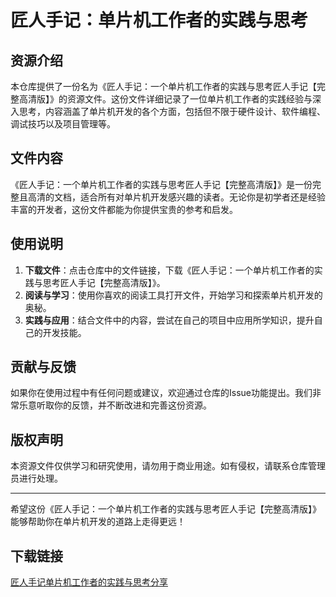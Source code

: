 # 匠人手记：单片机工作者的实践与思考

## 资源介绍

本仓库提供了一份名为《匠人手记：一个单片机工作者的实践与思考匠人手记【完整高清版】》的资源文件。这份文件详细记录了一位单片机工作者的实践经验与深入思考，内容涵盖了单片机开发的各个方面，包括但不限于硬件设计、软件编程、调试技巧以及项目管理等。

## 文件内容

《匠人手记：一个单片机工作者的实践与思考匠人手记【完整高清版】》是一份完整且高清的文档，适合所有对单片机开发感兴趣的读者。无论你是初学者还是经验丰富的开发者，这份文件都能为你提供宝贵的参考和启发。

## 使用说明

1. **下载文件**：点击仓库中的文件链接，下载《匠人手记：一个单片机工作者的实践与思考匠人手记【完整高清版】》。
2. **阅读与学习**：使用你喜欢的阅读工具打开文件，开始学习和探索单片机开发的奥秘。
3. **实践与应用**：结合文件中的内容，尝试在自己的项目中应用所学知识，提升自己的开发技能。

## 贡献与反馈

如果你在使用过程中有任何问题或建议，欢迎通过仓库的Issue功能提出。我们非常乐意听取你的反馈，并不断改进和完善这份资源。

## 版权声明

本资源文件仅供学习和研究使用，请勿用于商业用途。如有侵权，请联系仓库管理员进行处理。

---

希望这份《匠人手记：一个单片机工作者的实践与思考匠人手记【完整高清版】》能够帮助你在单片机开发的道路上走得更远！

## 下载链接

[匠人手记单片机工作者的实践与思考分享](https://pan.quark.cn/s/e0c85037aa5e)